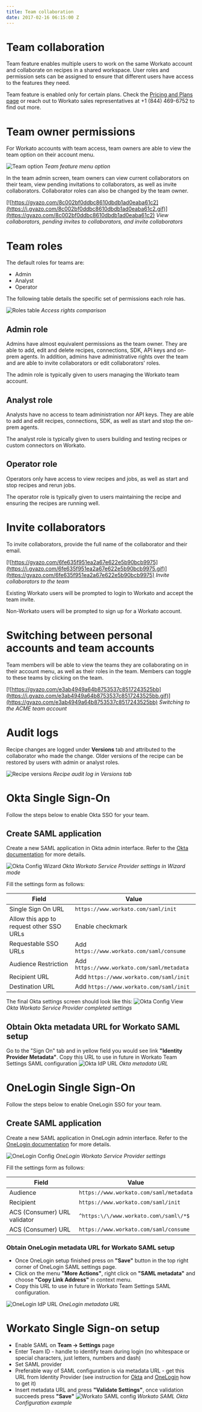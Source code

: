 ```yaml
---
title: Team collaboration
date: 2017-02-16 06:15:00 Z
---
```


# Team collaboration
Team feature enables multiple users to work on the same Workato account and collaborate on recipes in a shared workspace. User roles and permission sets can be assigned to ensure that different users have access to the features they need.

Team feature is enabled only for certain plans. Check the [Pricing and Plans page](https://www.workato.com/pricing?audience=general) or reach out to Workato sales representatives at +1 (844) 469-6752 to find out more.

# Team owner permissions
For Workato accounts with team access, team owners are able to view the team option on their account menu.

![Team option](/assets/images/user-accounts-and-teams/team-collaboration/team-option.png)
*Team feature menu option*

In the team admin screen, team owners can view current collaborators on their team, view pending invitations to collaborators, as well as invite collaborators. Collaborator roles can also be changed by the team owner.

[![https://gyazo.com/8c002bf0ddbc8610dbdb1ad0eaba61c2](https://i.gyazo.com/8c002bf0ddbc8610dbdb1ad0eaba61c2.gif)](https://gyazo.com/8c002bf0ddbc8610dbdb1ad0eaba61c2)
*View collaborators, pending invites to collaborators, and invite collaborators*

# Team roles
The default roles for teams are:
- Admin
- Analyst
- Operator

The following table details the specific set of permissions each role has.

![Roles table](/assets/images/user-accounts-and-teams/team-collaboration/roles-table.png)
*Access rights comparison*

## Admin role
Admins have almost equivalent permissions as the team owner. They are able to add, edit and delete recipes, connections, SDK, API keys and on-prem agents. In addition, admins have administrative rights over the team and are able to invite collaborators or edit collaborators' roles.

The admin role is typically given to users managing the Workato team account.

## Analyst role
Analysts have no access to team administration nor API keys. They are able to add and edit recipes, connections, SDK, as well as start and stop the on-prem agents.

The analyst role is typically given to users building and testing recipes or custom connectors on Workato.

## Operator role
Operators only have access to view recipes and jobs, as well as start and stop recipes and rerun jobs.

The operator role is typically given to users maintaining the recipe and ensuring the recipes are running well.

# Invite collaborators
To invite collaborators, provide the full name of the collaborator and their email.

[![https://gyazo.com/6fe635f951ea2a67e622e5b90bcb9975](https://i.gyazo.com/6fe635f951ea2a67e622e5b90bcb9975.gif)](https://gyazo.com/6fe635f951ea2a67e622e5b90bcb9975)
*Invite collaborators to the team*

Existing Workato users will be prompted to login to Workato and accept the team invite.

Non-Workato users will be prompted to sign up for a Workato account.

# Switching between personal accounts and team accounts
Team members will be able to view the teams they are collaborating on in their account menu, as well as their roles in the team. Members can toggle to these teams by clicking on the team.

[![https://gyazo.com/e3ab4949a64b8753537c8517243525bb](https://i.gyazo.com/e3ab4949a64b8753537c8517243525bb.gif)](https://gyazo.com/e3ab4949a64b8753537c8517243525bb)
*Switching to the ACME team account*

# Audit logs
Recipe changes are logged under **Versions** tab and attributed to the collaborator who made the change. Older versions of the recipe can be restored by users with admin or analyst roles.

![Recipe versions](/assets/images/user-accounts-and-teams/team-collaboration/recipe-versions.png)
*Recipe audit log in Versions tab*

# Okta Single Sign-On
Follow the steps below to enable Okta SSO for your team.

## Create SAML application

Create a new SAML application in Okta admin interface. Refer to the [Okta documentation](http://developer.okta.com/standards/SAML/setting_up_a_saml_application_in_okta)  for more details.

![Okta Config Wizard](/assets/images/user-accounts-and-teams/team-collaboration/okta-settings-config-mode.png)
*Okta Workato Service Provider settings in Wizard mode*

Fill the settings form as follows:

| Field  | Value |
| ------------- | ------------- |
| Single Sign On URL  | `https://www.workato.com/saml/init`  |
| Allow this app to request other SSO URLs  | Enable checkmark  |
| Requestable SSO URLs  | Add `https://www.workato.com/saml/consume`  |
| Audience Restriction  | Add `https://www.workato.com/saml/metadata`  |
| Recipient URL  | Add `https://www.workato.com/saml/init`  |
| Destination URL  | Add `https://www.workato.com/saml/init`  |

The final Okta settings screen should look like this:
![Okta Config View](/assets/images/user-accounts-and-teams/team-collaboration/okta-settings-view-mode.png)
*Okta Workato Service Provider completed settings*

## Obtain Okta metadata URL for Workato SAML setup

Go to the "Sign On" tab and in yellow field you would see link **"Identity Provider Metadata"**. Copy this URL to use in future in Workato Team Settings SAML configuration
![Okta IdP URL](/assets/images/user-accounts-and-teams/team-collaboration/okta-metadata-link.gif)
*Okta metadata URL*

# OneLogin Single Sign-On
Follow the steps below to enable OneLogin SSO for your team.

## Create SAML application

Create a new SAML application in OneLogin admin interface. Refer to the [OneLogin documentation](https://support.onelogin.com/hc/en-us/articles/202673944-How-to-Use-the-OneLogin-SAML-Test-Connector) for more details.

![OneLogin Config](/assets/images/user-accounts-and-teams/team-collaboration/onelogin-settings.png)
*OneLogin Workato Service Provider settings*

Fill the settings form as follows:

| Field  | Value |
| ------------- | ------------- |
| Audience | `https://www.workato.com/saml/metadata` |
| Recipient | `https://www.workato.com/saml/init` |
| ACS (Consumer) URL validator | `^https:\/\/www.workato.com\/saml\/*$` |
| ACS (Consumer) URL | `https://www.workato.com/saml/consume` |

### Obtain OneLogin metadata URL for Workato SAML setup

- Once OneLogin setup finished press on  **"Save"** button in the top right corner of OneLogin SAML settings page.
- Click on the menu **"More Actions"**, right click on **"SAML metadata"** and choose **"Copy Link Address"** in context menu.
- Copy this URL to use in future in Workato Team Settings SAML configuration.

![OneLogin IdP URL](/assets/images/user-accounts-and-teams/team-collaboration/onelogin-metadata-link.gif)
*OneLogin metadata URL*

# Workato Single Sign-on setup

- Enable SAML on **Team -> Settings** page
- Enter Team ID - handle to identify team during login (no whitespace or special characters, just letters, numbers and dash)
- Set SAML provider
- Preferable way of SAML configuration is via metadata URL - get this URL from Identity Provider (see instruction for [Okta](/user-accounts-and-teams/team-collaboration.html#obtain-okta-metadata-url-for-workato-saml-setup) and [OneLogin](/user-accounts-and-teams/team-collaboration.md#obtain-onelogin-metadata-url-for-workato-saml-setup) how to get it)
- Insert metadata URL and press **"Validate Settings"**, once validation succeeds press **"Save"**
![Workato SAML config](/assets/images/user-accounts-and-teams/team-collaboration/workato-okta-settings.png)
*Workato SAML Okta Configuration example*
